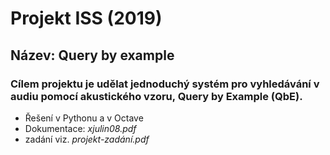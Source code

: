 # Projekt ISS (2019)

## Název: Query by example

### Cílem projektu je udělat jednoduchý systém pro vyhledávání v audiu pomocí akustického vzoru, Query by Example (QbE).

* Řešení v Pythonu a v Octave
* Dokumentace: *xjulin08.pdf*
* zadání viz. *projekt-zadání.pdf*
